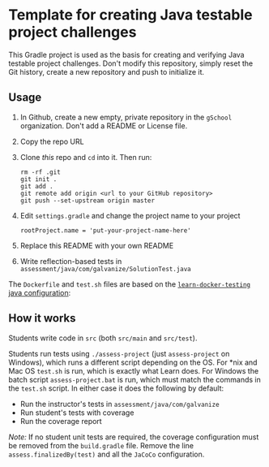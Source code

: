 # Template for creating Java testable project challenges

This Gradle project is used as the basis for creating and verifying Java
testable project challenges. Don't modify this repository, simply reset
the Git history, create a new repository and push to initialize it.

## Usage

1. In Github, create a new empty, private repository in the `gSchool` organization.  Don't add a README or License file.
1. Copy the repo URL
1. Clone *_this_* repo and `cd` into it.  Then run:

    ```
    rm -rf .git
    git init .
    git add .
    git remote add origin <url to your GitHub repository>
    git push --set-upstream origin master
    ```

1. Edit `settings.gradle` and change the project name to your project

    ```
    rootProject.name = 'put-your-project-name-here'
    ```

1. Replace this README with your own README
1. Write reflection-based tests in `assessment/java/com/galvanize/SolutionTest.java`

The `Dockerfile` and `test.sh` files are based on the [`learn-docker-testing` java configuration](https://github.com/gSchool/learn-docker-testing/tree/master/java):

## How it works

Students write code in `src` (both `src/main` and `src/test`).

Students run tests using `./assess-project` (just `assess-project` on Windows),
which runs a different script depending on the OS. For \*nix and Mac OS
`test.sh` is run, which is exactly what Learn does. For Windows the batch script
`assess-project.bat` is run, which must match the commands in the `test.sh`
script. In either case it does the following by default:

- Run the instructor's tests in `assessment/java/com/galvanize`
- Run student's tests with coverage
- Run the coverage report

*Note:* If no student unit tests are required, the coverage configuration must be removed from the `build.gradle` file. Remove the line `assess.finalizedBy(test)` and all the `JaCoCo` configuration.
